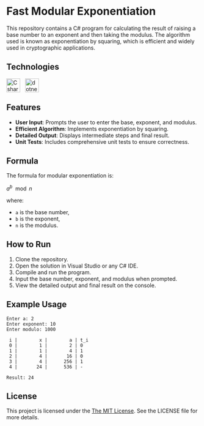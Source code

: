 # Fast Modular Exponentiation

This repository contains a C# program for calculating the result of raising a base number to an exponent and then taking the modulus. The algorithm used is known as exponentiation by squaring, which is efficient and widely used in cryptographic applications.

## Technologies
[<img align="left" alt="Csharp" width="36px" src="https://cdn.jsdelivr.net/gh/devicons/devicon/icons/csharp/csharp-original.svg" style="padding-right:10px;"/>][csharp]
[<img align="left" alt="dotnet" width="36px" src="https://upload.wikimedia.org/wikipedia/commons/thumb/7/7d/Microsoft_.NET_logo.svg/2048px-Microsoft_.NET_logo.svg.png" style="padding-right:10px;"/>][dotnet]

[csharp]: https://en.wikipedia.org/wiki/C_Sharp_(programming_language)
[dotnet]: https://en.wikipedia.org/wiki/.NET

<br>
<br>

## Features

- **User Input**: Prompts the user to enter the base, exponent, and modulus.
- **Efficient Algorithm**: Implements exponentiation by squaring.
- **Detailed Output**: Displays intermediate steps and final result.
- **Unit Tests**: Includes comprehensive unit tests to ensure correctness.

## Formula

The formula for modular exponentiation is:

$a^b \mod n$

where:
- `a` is the base number,
- `b` is the exponent,
- `n` is the modulus.


## How to Run

1. Clone the repository.
2. Open the solution in Visual Studio or any C# IDE.
3. Compile and run the program.
4. Input the base number, exponent, and modulus when prompted.
5. View the detailed output and final result on the console.

## Example Usage

```shell
Enter a: 2
Enter exponent: 10
Enter modulo: 1000

 i |        x |        a | t_i
 0 |        1 |        2 | 0
 1 |        1 |        4 | 1
 2 |        4 |       16 | 0
 3 |        4 |      256 | 1
 4 |       24 |      536 | -

Result: 24
```

## License

This project is licensed under the [The MIT License](https://opensource.org/license/mit). See the LICENSE file for more details.
